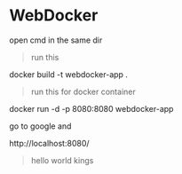 # WebDocker


open cmd in the same dir 

> run this 

docker build -t webdocker-app .

> run this for docker container 

docker run -d -p 8080:8080 webdocker-app

go to google and 

http://localhost:8080/  

> hello world kings 
